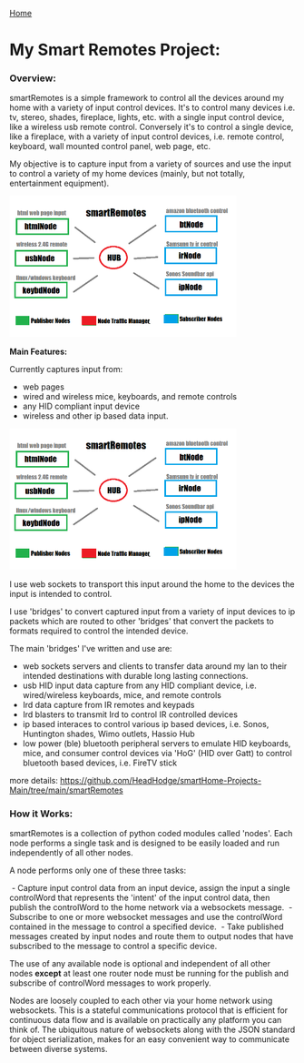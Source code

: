 [Home](https://github.com/HeadHodge/smartHome-Projects-Main/blob/main/README.md)

# **My Smart Remotes Project:**

### **Overview:**

smartRemotes is a simple framework to control all the devices around my home with a variety of input control devices. It's to control many devices i.e. tv, stereo, shades, fireplace, lights, etc. with a single input control device, like a wireless usb remote control. Conversely it's to control a single device, like a fireplace, with a variety of input control devices, i.e. remote control, keyboard, wall mounted control panel, web page, etc.

My objective is to capture input from a variety of sources and use the input to control a variety of my home devices (mainly, but not totally, entertainment equipment).
  
<img src="./images/1.1.png" width="400px" height="auto"> 

**Main Features:**

Currently captures input from:
  - web pages
  - wired and wireless mice, keyboards, and remote controls
  - any HID compliant input device
  - wireless and other ip based data input.
  
<img src="https://github.com/HeadHodge/My-SmartHome-Projects/blob/main/documents/Overview-smartRemotes/images/1.1..png" width="400px" height="auto"> 

I use web sockets to transport this input around the home to the devices the input is intended to control.

I use 'bridges' to convert captured input from a variety of input devices to ip packets which are routed to other 'bridges' that convert the packets to formats required to control the intended device. 

The main 'bridges' I've written and use are:

  - web sockets servers and clients to transfer data around my lan to their intended destinations with durable long lasting connections.
  - usb HID input data capture from any HID compliant device, i.e. wired/wireless keyboards, mice, and remote controls
  - Ird data capture from IR remotes and keypads
  - Ird blasters to transmit Ird to control IR controlled devices
  - ip based interaces to control various ip based devices, i.e. Sonos, Huntington shades, Wimo outlets, Hassio Hub
  - low power (ble) bluetooth peripheral servers to emulate HID keyboards, mice, and consumer control devices via 'HoG' (HID over Gatt) to control bluetooth based devices, i.e. FireTV stick

more details: https://github.com/HeadHodge/smartHome-Projects-Main/tree/main/smartRemotes

### **How it Works:**

smartRemotes is a collection of python coded modules called 'nodes'. Each node performs a single task and is designed to be easily loaded and run independently of all other nodes.

A node performs only one of these three tasks:

 - Capture input control data from an input device, assign the input a single controlWord that represents the 'intent' of the input control data, then publish the controlWord to the home network via a websockets message.
 - Subscribe to one or more websocket messages and use the controlWord contained in the message to control a specified device.
 - Take published messages created by input nodes and route them to output nodes that have subscribed to the message to control a specific device.

The use of any available node is optional and independent of all other nodes **except** at least one router node must be running for the publish and subscribe of controlWord messages to work properly.

Nodes are loosely coupled to each other via your home network using websockets. This is a stateful communications protocol that is efficient for continuous data flow and is available on practically any platform you can think of. The ubiquitous nature of websockets along with the JSON standard for object serialization, makes for an easy convenient way to communicate between diverse systems.
